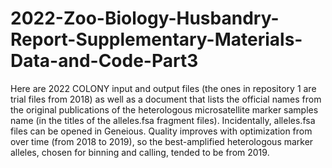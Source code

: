 # 2022-Zoo-Biology-Husbandry-Report-Supplementary-Materials-Data-and-Code-Part3
Here are 2022 COLONY input and output files (the ones in repository 1 are trial files from 2018) as well as a document that lists the official names from the original publications of the heterologous microsatellite marker samples name (in the titles of the alleles.fsa fragment files). Incidentally, alleles.fsa files can be opened in Geneious. Quality improves with optimization from over time (from 2018 to 2019), so the best-amplified heterologous marker alleles, chosen for binning and calling, tended to be from 2019. 
